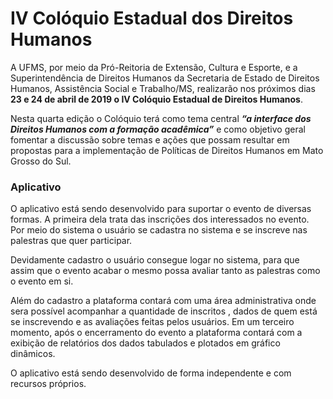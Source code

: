 # IV Colóquio Estadual dos Direitos Humanos

A UFMS, por meio da Pró-Reitoria de Extensão, Cultura e Esporte, e a Superintendência de Direitos Humanos da Secretaria de Estado de Direitos Humanos, Assistência Social e Trabalho/MS, realizarão nos próximos dias <b>23 e 24 de abril de 2019 o IV Colóquio Estadual de Direitos Humanos</b>. 

Nesta quarta edição o Colóquio terá como tema central <b>*“a interface dos Direitos Humanos com a formação acadêmica”*</b> e como objetivo geral fomentar a discussão sobre temas e ações que possam resultar em propostas para a implementação de Políticas de Direitos Humanos em Mato Grosso do Sul.

### Aplicativo

O aplicativo está sendo desenvolvido para suportar o evento de diversas formas. A primeira dela trata das inscrições dos interessados no evento. Por meio do sistema o usuário se cadastra no sistema e se inscreve nas palestras que quer participar. 

Devidamente cadastro o usuário consegue logar no sistema, para que assim que o evento acabar o mesmo possa avaliar tanto as palestras como o evento em si. 

Além do cadastro a plataforma contará com uma área administrativa onde sera possível acompanhar a quantidade de inscritos , dados de quem está se inscrevendo e as avaliações feitas pelos usuários. Em um terceiro momento, após o encerramento do evento a plataforma contará com a exibição de relatórios dos dados tabulados e plotados em gráfico dinâmicos.

O aplicativo está sendo desenvolvido de forma independente e com recursos próprios.